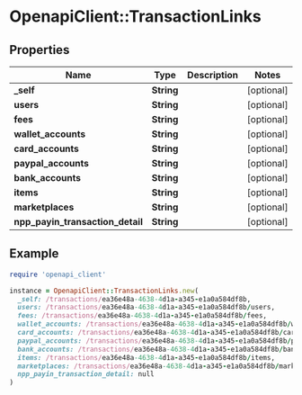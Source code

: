 # OpenapiClient::TransactionLinks

## Properties

| Name | Type | Description | Notes |
| ---- | ---- | ----------- | ----- |
| **_self** | **String** |  | [optional] |
| **users** | **String** |  | [optional] |
| **fees** | **String** |  | [optional] |
| **wallet_accounts** | **String** |  | [optional] |
| **card_accounts** | **String** |  | [optional] |
| **paypal_accounts** | **String** |  | [optional] |
| **bank_accounts** | **String** |  | [optional] |
| **items** | **String** |  | [optional] |
| **marketplaces** | **String** |  | [optional] |
| **npp_payin_transaction_detail** | **String** |  | [optional] |

## Example

```ruby
require 'openapi_client'

instance = OpenapiClient::TransactionLinks.new(
  _self: /transactions/ea36e48a-4638-4d1a-a345-e1a0a584df8b,
  users: /transactions/ea36e48a-4638-4d1a-a345-e1a0a584df8b/users,
  fees: /transactions/ea36e48a-4638-4d1a-a345-e1a0a584df8b/fees,
  wallet_accounts: /transactions/ea36e48a-4638-4d1a-a345-e1a0a584df8b/wallet_accounts,
  card_accounts: /transactions/ea36e48a-4638-4d1a-a345-e1a0a584df8b/card_accounts,
  paypal_accounts: /transactions/ea36e48a-4638-4d1a-a345-e1a0a584df8b/paypal_accounts,
  bank_accounts: /transactions/ea36e48a-4638-4d1a-a345-e1a0a584df8b/bank_accounts,
  items: /transactions/ea36e48a-4638-4d1a-a345-e1a0a584df8b/items,
  marketplaces: /transactions/ea36e48a-4638-4d1a-a345-e1a0a584df8b/marketplaces,
  npp_payin_transaction_detail: null
)
```

